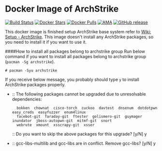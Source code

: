 # Docker Image of ArchStrike
[![Build Status](https://travis-ci.org/trileg/archstrike.svg?branch=master)](https://travis-ci.org/trileg/archstrike)
[![Docker Stars](https://img.shields.io/docker/stars/trileg/archstrike.svg?maxAge=2592000)](https://hub.docker.com/r/trileg/archstrike/)
[![Docker Pulls](https://img.shields.io/docker/pulls/trileg/archstrike.svg?maxAge=2592000)](https://hub.docker.com/r/trileg/archstrike/)
[![AMA](https://img.shields.io/badge/ask%20me-anything-0e7fc0.svg)](https://github.com/trileg/ama)
[![GitHub release](https://img.shields.io/github/release/trileg/archstrike.svg?maxAge=2592000)]()

This docker image is finished setup ArchStrike base system refer to [Wiki: Setup - ArchStrike](https://archstrike.org/wiki/setup).
This image doesn't install any ArchStrike packages, so you need to install it if you want to use it.

####How to install all packages belong to archstrike group
Run below command if you want to install all packages belong to archstrike group (`pacman -Sg archstrike`).

```
# pacman -Syu archstrike
```

If you receive below message, you probably should type `y` to install ArchStrike packages properly.
- :: The following packages cannot be upgraded due to unresolvable dependencies:

        bokken  chownat  cisco-torch  cuckoo  davtest  dnsenum  dotdotpwn  easy_creds  easyfuzzer  enum4linux
        facebot-git  faraday-git  ftester  golismero-git  guymager  inundator  jboss-autopwn-git  mitmf-git  snort
        webrute  xmount  xsscrapy-git  xsser

  :: Do you want to skip the above packages for this upgrade? [y/N] y

- :: gcc-libs-multilib and gcc-libs are in conflict. Remove gcc-libs? [y/N] y
